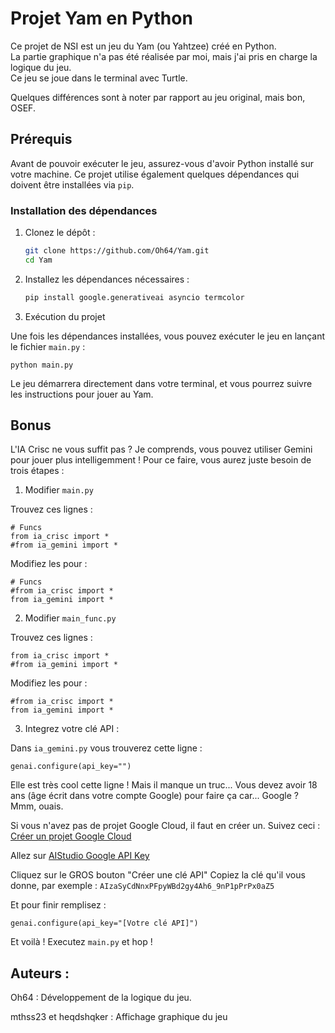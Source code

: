# Projet Yam en Python

Ce projet de NSI est un jeu du Yam (ou Yahtzee) créé en Python.  
La partie graphique n'a pas été réalisée par moi, mais j'ai pris en charge la logique du jeu.  
Ce jeu se joue dans le terminal avec Turtle.

Quelques différences sont à noter par rapport au jeu original, mais bon, OSEF.

## Prérequis

Avant de pouvoir exécuter le jeu, assurez-vous d'avoir Python installé sur votre machine. Ce projet utilise également quelques dépendances qui doivent être installées via `pip`.

### Installation des dépendances

1. Clonez le dépôt :

   ```bash
   git clone https://github.com/Oh64/Yam.git
   cd Yam

2. Installez les dépendances nécessaires :

   ```bash
   pip install google.generativeai asyncio termcolor

3. Exécution du projet

Une fois les dépendances installées, vous pouvez exécuter le jeu en lançant le fichier `main.py` :

    python main.py

Le jeu démarrera directement dans votre terminal, et vous pourrez suivre les instructions pour jouer au Yam.

## Bonus

L'IA Crisc ne vous suffit pas ? Je comprends, vous pouvez utiliser Gemini pour jouer plus intelligemment !
Pour ce faire, vous aurez juste besoin de trois étapes :

1. Modifier `main.py`

Trouvez ces lignes :

    # Funcs 
    from ia_crisc import *
    #from ia_gemini import *

Modifiez les pour :

    # Funcs 
    #from ia_crisc import *
    from ia_gemini import *

2. Modifier `main_func.py`

Trouvez ces lignes :

    from ia_crisc import *
    #from ia_gemini import *

Modifiez les pour :

    #from ia_crisc import *
    from ia_gemini import *

3. Integrez votre clé API :

Dans `ia_gemini.py` vous trouverez cette ligne :

    genai.configure(api_key="")

Elle est très cool cette ligne ! Mais il manque un truc...
Vous devez avoir 18 ans (âge écrit dans votre compte Google) pour faire ça car... Google ? Mmm, ouais.

Si vous n'avez pas de projet Google Cloud, il faut en créer un. Suivez ceci : [Créer un projet Google Cloud](https://developers.google.com/workspace/guides/create-project?hl=fr)

Allez sur [AIStudio Google API Key](https://aistudio.google.com/apikey)

Cliquez sur le GROS bouton "Créer une clé API"
Copiez la clé qu'il vous donne, par exemple : `AIzaSyCdNnxPFpyWBd2gy4Ah6_9nP1pPrPx0aZ5`

Et pour finir remplisez :

    genai.configure(api_key="[Votre clé API]")

Et voilà ! Executez `main.py` et hop !


## Auteurs :
Oh64 : Développement de la logique du jeu.

mthss23 et heqdshqker : Affichage graphique du jeu
